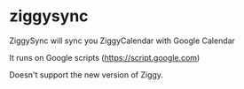 ziggysync
=========

ZiggySync will sync you ZiggyCalendar with Google Calendar

It runs on Google scripts (https://script.google.com)

Doesn't support the new version of Ziggy.